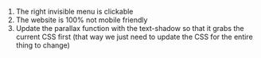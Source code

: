 1. The right invisible menu is clickable
2. The website is 100% not mobile friendly
3. Update the parallax function with the text-shadow so that it grabs the current CSS first (that way we just need to update the CSS for the entire thing to change)